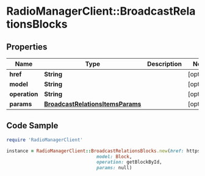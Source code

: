 # RadioManagerClient::BroadcastRelationsBlocks

## Properties

Name | Type | Description | Notes
------------ | ------------- | ------------- | -------------
**href** | **String** |  | [optional] 
**model** | **String** |  | [optional] 
**operation** | **String** |  | [optional] 
**params** | [**BroadcastRelationsItemsParams**](BroadcastRelationsItemsParams.md) |  | [optional] 

## Code Sample

```ruby
require 'RadioManagerClient'

instance = RadioManagerClient::BroadcastRelationsBlocks.new(href: https://radiomanager.pluxbox.com/api/v2/blocks?broadcast_id&#x3D;1,
                                 model: Block,
                                 operation: getBlockById,
                                 params: null)
```


